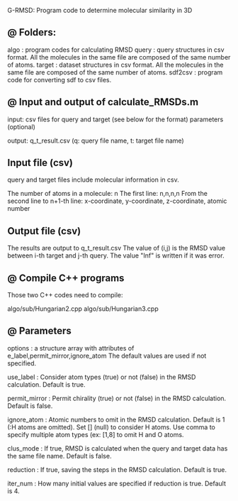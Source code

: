 G-RMSD: Program code to determine molecular similarity in 3D


@ Folders:
-------------------------------------------

algo   : program codes for calculating RMSD
query  : query structures in csv format. All the molecules in the same file are composed of the same number of atoms.
target : dataset structures in csv format. All the molecules in the same file are composed of the same number of atoms.
sdf2csv   : program code for converting sdf to csv files.



@ Input and output of calculate_RMSDs.m
--------------------------------------------

input:
 csv files for query and target (see below for the format)
 parameters (optional)

output:
 q_t_result.csv
 (q: query file name, t: target file name)



Input file (csv)
------------------
query and target files include molecular information in csv.

The number of atoms in a molecule: n
The first line: n,n,n,n
From the second line to n+1-th line: x-coordinate, y-coordinate, z-coordinate, atomic number


Output file (csv)
------------------
The results are output to q_t_result.csv
The value of (i,j) is the RMSD value between i-th target and j-th query.
The value "Inf" is written if it was error.

@ Compile C++ programs
--------------------------------------------

Those two C++ codes need to compile:

algo/sub/Hungarian2.cpp
algo/sub/Hungarian3.cpp


@ Parameters
--------------------------------------------
options : a structure array with attributes of e_label,permit_mirror,ignore_atom
The default values are used if not specified.

use_label     : Consider atom types (true) or not (false) in the RMSD calculation. Default is true.
               
permit_mirror : Permit chirality (true) or not (false) in the RMSD calculation. Default is false.

ignore_atom   : Atomic numbers to omit in the RMSD calculation. Default is 1 (:H atoms are omitted). Set [] (null) to consider H atoms. Use comma to specify multiple atom types (ex: [1,8] to omit H and O atoms.

clus_mode     : If true, RMSD is calculated when the query and target data has the same file name. Default is false.

reduction     : If true, saving the steps in the RMSD calculation. Default is true. 

iter_num      : How many initial values are specified if reduction is true. Default is 4.

